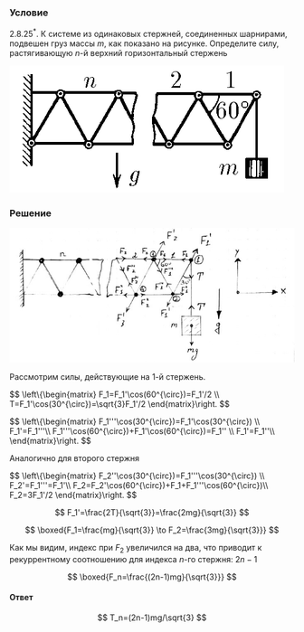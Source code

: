 ###  Условие

$2.8.25^*.$ К системе из одинаковых стержней, соединенных шарнирами, подвешен груз массы $m$, как показано на рисунке. Определите силу, растягивающую $n$-й верхний горизонтальный стержень

![ К задаче $2.8.25^*$ |486x225, 34%](../../img/2.8.25/2.8.25.png)

### Решение

![ Силы действующие на систему |685x323, 59%](../../img/2.8.25/2.8.25_1.jpg)

Рассмотрим силы, действующие на 1-й стержень.

$$
\left\\{\begin{matrix} F_1=F_1'\cos(60^{\circ})=F_1'/2 \\\ T=F_1'\cos(30^{\circ})=\sqrt{3}F_1'/2 \end{matrix}\right.
$$

$$
\left\\{\begin{matrix} F_1'''\cos(30^{\circ})=F_1'\cos(30^{\circ}) \\\ F_1'=F_1'''\\\ F_1'''\cos(60^{\circ})+F_1'\cos(60^{\circ})=F_1'' \\\ F_1'=F_1''\\\ \end{matrix}\right.
$$

Аналогично для второго стержня

$$
\left\\{\begin{matrix} F_2''\cos(30^{\circ})=F_1'''\cos(30^{\circ}) \\\ F_2'=F_1'''=F_1'\\\ F_2=F_2'\cos(60^{\circ})+F_1+F_1'''\cos(60^{\circ})\\\ F_2=3F_1'/2 \end{matrix}\right.
$$

$$
F_1'=\frac{2T}{\sqrt{3}}=\frac{2mg}{\sqrt{3}}
$$

$$
\boxed{F_1=\frac{mg}{\sqrt{3}} \to F_2=\frac{3mg}{\sqrt{3}}}
$$

Как мы видим, индекс при $F_2$ увеличился на два, что приводит к рекуррентному соотношению для индекса $n$-го стержня: $2n-1$

$$
\boxed{F_n=\frac{(2n-1)mg}{\sqrt{3}}}
$$

#### Ответ

$$
T_n=(2n-1)mg/\sqrt{3}
$$